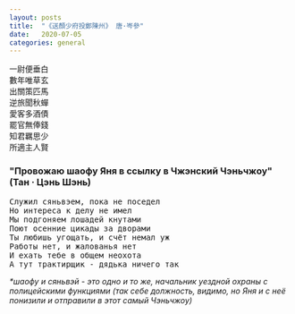 ```yaml
---
layout: posts
title:  "《送顏少府投鄭陳州》 唐·岑參"
date:   2020-07-05 
categories: general
---
```


<pre>
一尉便垂白
數年唯草玄
出關策匹馬
逆旅聞秋蟬
愛客多酒債
罷官無俸錢
知君羈思少
所適主人賢
</pre>

### "Провожаю шаофу Яня в ссылку в Чжэнский Чэньчжоу" (Тан · Цэнь Шэнь)

<pre>
Служил сяньвэем, пока не поседел
Но интереса к делу не имел
Мы подгоняем лошадей кнутами
Поют осенние цикады за дворами
Ты любишь угощать, и счёт немал уж
Работы нет, и жалованья нет
И ехать тебе в общем неохота
А тут трактирщик - дядька ничего так
</pre>

*\*шаофу и сяньвэй - это одно и то же, начальник уездной охраны с полицейскими функциями (так себе должность, видимо, но Яня и с неё понизили и отправили в этот самый Чэньчжоу)*
